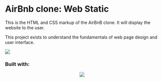 # AirBnb clone: Web Static

This is the HTML and CSS markup of the AirBnB clone. It will display the website to the user.

This project exists to understand the fundamentals of web page design and user interface. 

<img src="https://i.imgur.com/nrp1rhS.png">

### Built with: 
<p align="center">
  <img src="http://www.andysowards.com/blog/assets/html_5_and_css_3_logo_psd_by_webdesignerbag-d4x4y4f.jpg">
</p>
